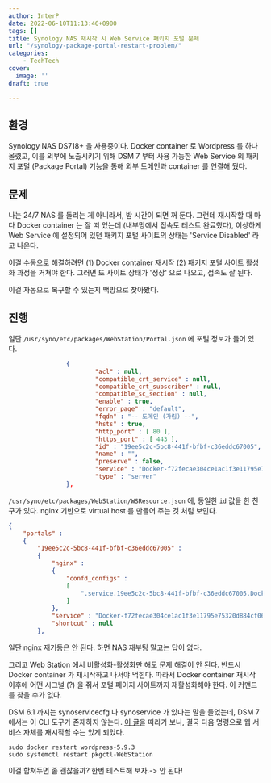 ```yaml
---
author: InterP
date: 2022-06-10T11:13:46+0900
tags: []
title: Synology NAS 재시작 시 Web Service 패키지 포털 문제
url: "/synology-package-portal-restart-problem/"
categories:
    - TechTech
cover:
  image: ''
draft: true

---
```

## 환경

Synology NAS DS718+ 을 사용중이다. Docker container 로 Wordpress 를 하나 올렸고, 이를 외부에 노출시키기 위해 DSM 7 부터 사용 가능한 Web Service 의 패키지 포털 (Package Portal) 기능을 통해 외부 도메인과 container 를 연결해 뒀다.

## 문제

나는 24/7 NAS 를 돌리는 게 아니라서, 밤 시간이 되면 꺼 둔다. 그런데 재시작할 때 마다 Docker container 는 잘 떠 있는데 (내부망에서 접속도 테스트 완료했다), 이상하게 Web Service 에 설정되어 있던 패키지 포털 사이트의 상태는 'Service Disabled' 라고 나온다.

이걸 수동으로 해결하려면 (1) Docker container 재시작 (2) 패키지 포털 사이트 활성화 과정을 거쳐야 한다. 그러면 또 사이트 상태가 '정상' 으로 나오고, 접속도 잘 된다.

이걸 자동으로 복구할 수 있는지 백방으로 찾아봤다.

## 진행

일단 `/usr/syno/etc/packages/WebStation/Portal.json` 에 포털 정보가 들어 있다.

```json
                {
                        "acl" : null,
                        "compatible_crt_service" : null,
                        "compatible_crt_subscriber" : null,
                        "compatible_sc_section" : null,
                        "enable" : true,
                        "error_page" : "default",
                        "fqdn" : "-- 도메인 (가림) --",
                        "hsts" : true,
                        "http_port" : [ 80 ],
                        "https_port" : [ 443 ],
                        "id" : "19ee5c2c-5bc8-441f-bfbf-c36eddc67005",
                        "name" : "",
                        "preserve" : false,
                        "service" : "Docker-f72fecae304ce1ac1f3e11795e75320d884cf065ef515baa5eef96e357a65fed-80", // wordpress docker container service
                        "type" : "server"
                },
```

`/usr/syno/etc/packages/WebStation/WSResource.json` 에, 동일한 `id` 값을 한 친구가 있다. nginx 기반으로 virtual host 를 만들어 주는 것 처럼 보인다.

```json
{
    "portals" :
    {
        "19ee5c2c-5bc8-441f-bfbf-c36eddc67005" :
        {
            "nginx" :
            {
                "confd_configs" :
                [
                    ".service.19ee5c2c-5bc8-441f-bfbf-c36eddc67005.Docker-f72fecae304ce1ac1f3e11795e75320d884cf065ef515baa5eef96e357a65fed-80.conf"
                ]
            },
            "service" : "Docker-f72fecae304ce1ac1f3e11795e75320d884cf065ef515baa5eef96e357a65fed-80",
            "shortcut" : null
        },
```

일단 nginx 재기동은 안 된다. 하면 NAS 재부팅 말고는 답이 없다.

그리고 Web Station 에서 비활성화-활성화만 해도 문제 해결이 안 된다. 반드시 Docker container 가 재시작하고 나서야 먹힌다. 따라서 Docker container 재시작 이후에 어떤 시그널 (?) 을 줘서 포털 페이지 사이트까지 재활성화해야 한다. 이 커맨드를 찾을 수가 없다.

DSM 6.1 까지는 synoservicecfg 나 synoservice 가 있다는 말을 들었는데, DSM 7 에서는 이 CLI 도구가 존재하지 않는다. [이 글](https://www.synoforum.com/threads/synoservicecfg-replacement.5477/)을 따라가 보니, 결국 다음 명령으로 웹 서비스 자체를 재시작할 수는 있게 되었다.

    sudo docker restart wordpress-5.9.3
    sudo systemctl restart pkgctl-WebStation

이걸 합쳐두면 좀 괜찮을까? 한번 테스트해 보자.-> 안 된다! 
